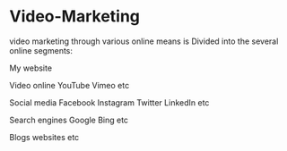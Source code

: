 # Video-Marketing
video marketing through various online means is
Divided into the several online segments:

My website

Video online
YouTube Vimeo etc

Social media
Facebook Instagram Twitter LinkedIn etc

Search engines
Google Bing etc

Blogs websites etc
